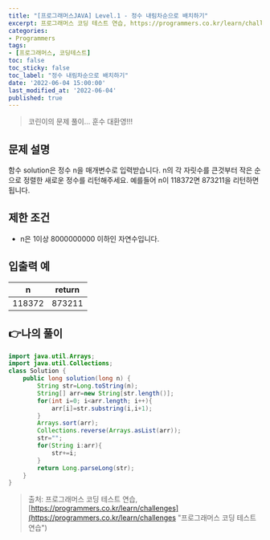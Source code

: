 ```yaml
---
title: "[프로그래머스JAVA] Level.1 - 정수 내림차순으로 배치하기"
excerpt: 프로그래머스 코딩 테스트 연습, https://programmers.co.kr/learn/challenges
categories:
- Programmers
tags:
- [프로그래머스, 코딩테스트]
toc: false
toc_sticky: false
toc_label: "정수 내림차순으로 배치하기"
date: '2022-06-04 15:00:00'
last_modified_at: '2022-06-04'
published: true
---
```

> 코린이의 문제 풀이... 훈수 대환영!!!

## 문제 설명
함수 solution은 정수 n을 매개변수로 입력받습니다. n의 각 자릿수를 큰것부터 작은 순으로 정렬한 새로운 정수를 리턴해주세요. 예를들어 n이 118372면 873211을 리턴하면 됩니다.

## 제한 조건
-	n은 1이상 8000000000 이하인 자연수입니다.

## 입출력 예
|n|return|
|---|---|
|118372|873211|

## 👉나의 풀이

```java
import java.util.Arrays;
import java.util.Collections;
class Solution {
    public long solution(long n) {
        String str=Long.toString(n);
        String[] arr=new String[str.length()];
        for(int i=0; i<arr.length; i++){
            arr[i]=str.substring(i,i+1);
        }
        Arrays.sort(arr);
        Collections.reverse(Arrays.asList(arr));
        str="";
        for(String i:arr){
            str+=i;
        }
        return Long.parseLong(str);
    }
}
```

> 출처: 프로그래머스 코딩 테스트 연습, [https://programmers.co.kr/learn/challenges](https://programmers.co.kr/learn/challenges "프로그래머스 코딩 테스트 연습")